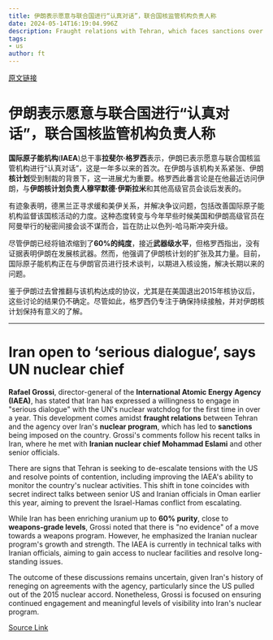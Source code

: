 ```yaml
---
title: 伊朗表示愿意与联合国进行“认真对话”，联合国核监管机构负责人称
date: 2024-05-14T16:19:04.996Z
description: Fraught relations with Tehran, which faces sanctions over its atomic programme, appear to be easing
tags: 
- us
author: ft
---
```


[原文链接](https://ft.com/content/d5e07404-2fed-4f60-ba11-59e6734665c2)

# 伊朗表示愿意与联合国进行“认真对话”，联合国核监管机构负责人称

**国际原子能机构**(**IAEA**)总干事**拉斐尔·格罗西**表示，伊朗已表示愿意与联合国核监管机构进行“认真对话”，这是一年多以来的首次。在伊朗与该机构关系紧张、伊朗**核计划**受到制裁的背景下，这一进展尤为重要。格罗西此番言论是在他最近访问伊朗，与**伊朗核计划负责人穆罕默德·伊斯拉米**和其他高级官员会谈后发表的。

有迹象表明，德黑兰正寻求缓和美伊关系，并解决争议问题，包括改善国际原子能机构监督该国核活动的力度。这种态度转变与今年早些时候美国和伊朗高级官员在阿曼举行的秘密间接会谈不谋而合，旨在防止以色列-哈马斯冲突升级。

尽管伊朗已经将铀浓缩到了**60%的纯度**，接近**武器级水平**，但格罗西指出，没有证据表明伊朗在发展核武器。然而，他强调了伊朗核计划的扩张及其力量。目前，国际原子能机构正在与伊朗官员进行技术谈判，以期进入核设施，解决长期以来的问题。

鉴于伊朗过去曾推翻与该机构达成的协议，尤其是在美国退出2015年核协议后，这些讨论的结果仍不确定。尽管如此，格罗西仍专注于确保持续接触，并对伊朗核计划保持有意义的了解。

---

# Iran open to ‘serious dialogue’, says UN nuclear chief

**Rafael Grossi**, director-general of the **International Atomic Energy Agency (IAEA)**, has stated that Iran has expressed a willingness to engage in "serious dialogue" with the UN's nuclear watchdog for the first time in over a year. This development comes amidst **fraught relations** between Tehran and the agency over Iran's **nuclear program**, which has led to **sanctions** being imposed on the country. Grossi's comments follow his recent talks in Iran, where he met with **Iranian nuclear chief Mohammad Eslami** and other senior officials. 

There are signs that Tehran is seeking to de-escalate tensions with the US and resolve points of contention, including improving the IAEA's ability to monitor the country's nuclear activities. This shift in tone coincides with secret indirect talks between senior US and Iranian officials in Oman earlier this year, aiming to prevent the Israel-Hamas conflict from escalating. 

While Iran has been enriching uranium up to **60% purity**, close to **weapons-grade levels**, Grossi noted that there is "no evidence" of a move towards a weapons program. However, he emphasized the Iranian nuclear program's growth and strength. The IAEA is currently in technical talks with Iranian officials, aiming to gain access to nuclear facilities and resolve long-standing issues. 

The outcome of these discussions remains uncertain, given Iran's history of reneging on agreements with the agency, particularly since the US pulled out of the 2015 nuclear accord. Nonetheless, Grossi is focused on ensuring continued engagement and meaningful levels of visibility into Iran's nuclear program.

[Source Link](https://ft.com/content/d5e07404-2fed-4f60-ba11-59e6734665c2)

